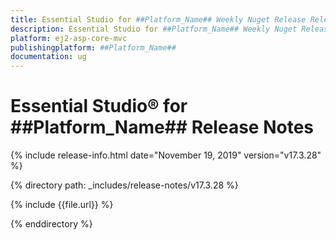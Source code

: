 ```yaml
---
title: Essential Studio for ##Platform_Name## Weekly Nuget Release Release Notes  
description: Essential Studio for ##Platform_Name## Weekly Nuget Release Release Notes  
platform: ej2-asp-core-mvc
publishingplatform: ##Platform_Name##
documentation: ug
---
```


# Essential Studio&reg; for  ##Platform_Name##  Release Notes  

{% include release-info.html date="November 19, 2019"   version="v17.3.28"  %} 

{% directory path: _includes/release-notes/v17.3.28 %}

{% include {{file.url}} %}

{% enddirectory %}
